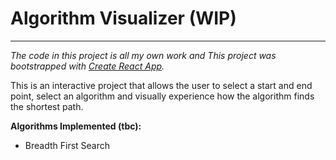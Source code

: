 # Algorithm Visualizer (WIP)
---
*The code in this project is all my own work and This project was bootstrapped with [Create React App](https://github.com/facebook/create-react-app).*

This is an interactive project that allows the user to select a start and end point, select an algorithm and visually experience how the algorithm finds the shortest path.

**Algorithms Implemented (tbc):**
- Breadth First Search
